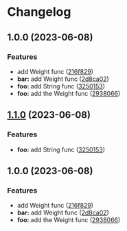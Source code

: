 # Changelog

## 1.0.0 (2023-06-08)


### Features

* add Weight func ([216f829](https://github.com/yangruisheng/release-please/commit/216f82977a18dc845789a4fb49fd4e4e935d87ea))
* **bar:** add Weight func ([2d8ca02](https://github.com/yangruisheng/release-please/commit/2d8ca0298756fd01ca9a40a1be59869bef1e084c))
* **foo:** add String func ([3250153](https://github.com/yangruisheng/release-please/commit/3250153cd311052f8d678a6071dfe8707f707b49))
* **foo:** add the Weight func ([2938066](https://github.com/yangruisheng/release-please/commit/2938066f21f2dd0845d63d178234a8ed1df63499))

## [1.1.0](https://github.com/yangruisheng/release-please/compare/v1.0.0...v1.1.0) (2023-06-08)


### Features

* **foo:** add String func ([3250153](https://github.com/yangruisheng/release-please/commit/3250153cd311052f8d678a6071dfe8707f707b49))

## 1.0.0 (2023-06-08)


### Features

* add Weight func ([216f829](https://github.com/yangruisheng/release-please/commit/216f82977a18dc845789a4fb49fd4e4e935d87ea))
* **bar:** add Weight func ([2d8ca02](https://github.com/yangruisheng/release-please/commit/2d8ca0298756fd01ca9a40a1be59869bef1e084c))
* **foo:** add the Weight func ([2938066](https://github.com/yangruisheng/release-please/commit/2938066f21f2dd0845d63d178234a8ed1df63499))
